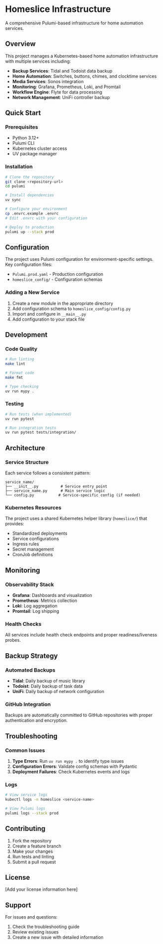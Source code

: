 # Homeslice Infrastructure

A comprehensive Pulumi-based infrastructure for home automation services.

## Overview

This project manages a Kubernetes-based home automation infrastructure with multiple services including:

- **Backup Services**: Tidal and Todoist data backup
- **Home Automation**: Switches, buttons, chimes, and clocktime services
- **Media Services**: Sonos integration
- **Monitoring**: Grafana, Prometheus, Loki, and Promtail
- **Workflow Engine**: Flyte for data processing
- **Network Management**: UniFi controller backup

## Quick Start

### Prerequisites

- Python 3.12+
- Pulumi CLI
- Kubernetes cluster access
- UV package manager

### Installation

```bash
# Clone the repository
git clone <repository-url>
cd pulumi

# Install dependencies
uv sync

# Configure your environment
cp .envrc.example .envrc
# Edit .envrc with your configuration

# Deploy to production
pulumi up --stack prod
```

## Configuration

The project uses Pulumi configuration for environment-specific settings. Key configuration files:

- `Pulumi.prod.yaml` - Production configuration
- `homeslice_config/` - Configuration schemas

### Adding a New Service

1. Create a new module in the appropriate directory
2. Add configuration schema to `homeslice_config/config.py`
3. Import and configure in `__main__.py`
4. Add configuration to your stack file

## Development

### Code Quality

```bash
# Run linting
make lint

# Format code
make fmt

# Type checking
uv run mypy .
```

### Testing

```bash
# Run tests (when implemented)
uv run pytest

# Run integration tests
uv run pytest tests/integration/
```

## Architecture

### Service Structure

Each service follows a consistent pattern:

```
service_name/
├── __init__.py          # Service entry point
├── service_name.py      # Main service logic
└── config.py           # Service-specific config (if needed)
```

### Kubernetes Resources

The project uses a shared Kubernetes helper library (`homeslice/`) that provides:

- Standardized deployments
- Service configurations
- Ingress rules
- Secret management
- CronJob definitions

## Monitoring

### Observability Stack

- **Grafana**: Dashboards and visualization
- **Prometheus**: Metrics collection
- **Loki**: Log aggregation
- **Promtail**: Log shipping

### Health Checks

All services include health check endpoints and proper readiness/liveness probes.

## Backup Strategy

### Automated Backups

- **Tidal**: Daily backup of music library
- **Todoist**: Daily backup of task data
- **UniFi**: Daily backup of network configuration

### GitHub Integration

Backups are automatically committed to GitHub repositories with proper authentication and encryption.

## Troubleshooting

### Common Issues

1. **Type Errors**: Run `uv run mypy .` to identify type issues
2. **Configuration Errors**: Validate config schemas with Pydantic
3. **Deployment Failures**: Check Kubernetes events and logs

### Logs

```bash
# View service logs
kubectl logs -n homeslice <service-name>

# View Pulumi logs
pulumi logs --stack prod
```

## Contributing

1. Fork the repository
2. Create a feature branch
3. Make your changes
4. Run tests and linting
5. Submit a pull request

## License

[Add your license information here]

## Support

For issues and questions:

1. Check the troubleshooting guide
2. Review existing issues
3. Create a new issue with detailed information 